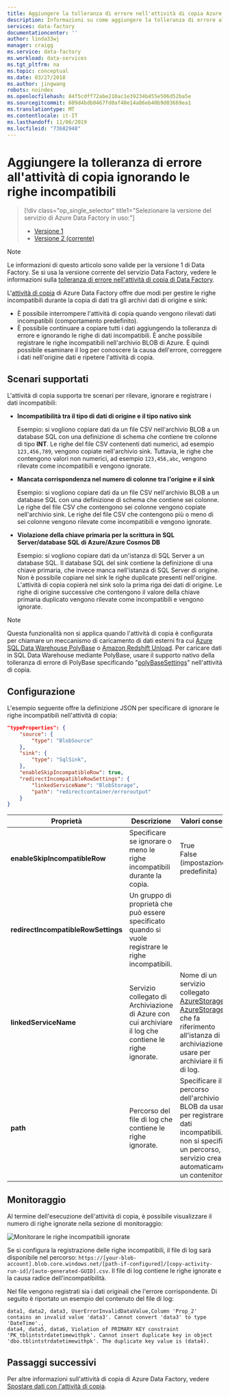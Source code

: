 ```yaml
---
title: Aggiungere la tolleranza di errore nell'attività di copia Azure Data Factory ignorando le righe incompatibili
description: Informazioni su come aggiungere la tolleranza di errore all'attività di copia di Azure Data Factory ignorando le righe incompatibili
services: data-factory
documentationcenter: ''
author: linda33wj
manager: craigg
ms.service: data-factory
ms.workload: data-services
ms.tgt_pltfrm: na
ms.topic: conceptual
ms.date: 03/27/2018
ms.author: jingwang
robots: noindex
ms.openlocfilehash: 84f5cdff72abe210ac1e39234b455e506d52ba5e
ms.sourcegitcommit: 609d4bdb0467fd0af40e14a86eb40b9d03669ea1
ms.translationtype: MT
ms.contentlocale: it-IT
ms.lasthandoff: 11/06/2019
ms.locfileid: "73682948"
---
```

# <a name="add-fault-tolerance-in-copy-activity-by-skipping-incompatible-rows"></a>Aggiungere la tolleranza di errore all'attività di copia ignorando le righe incompatibili

> [!div class="op_single_selector" title1="Selezionare la versione del servizio di Azure Data Factory in uso:"]
> * [Versione 1](data-factory-copy-activity-fault-tolerance.md)
> * [Versione 2 (corrente)](../copy-activity-fault-tolerance.md)

> [!NOTE]
> Le informazioni di questo articolo sono valide per la versione 1 di Data Factory. Se si usa la versione corrente del servizio Data Factory, vedere le informazioni sulla [tolleranza di errore nell'attività di copia di Data Factory](../copy-activity-fault-tolerance.md).

L'[attività di copia](data-factory-data-movement-activities.md) di Azure Data Factory offre due modi per gestire le righe incompatibili durante la copia di dati tra gli archivi dati di origine e sink:

- È possibile interrompere l'attività di copia quando vengono rilevati dati incompatibili (comportamento predefinito).
- È possibile continuare a copiare tutti i dati aggiungendo la tolleranza di errore e ignorando le righe di dati incompatibili. È anche possibile registrare le righe incompatibili nell'archivio BLOB di Azure. È quindi possibile esaminare il log per conoscere la causa dell'errore, correggere i dati nell'origine dati e ripetere l'attività di copia.

## <a name="supported-scenarios"></a>Scenari supportati
L'attività di copia supporta tre scenari per rilevare, ignorare e registrare i dati incompatibili:

- **Incompatibilità tra il tipo di dati di origine e il tipo nativo sink**

    Esempio: si vogliono copiare dati da un file CSV nell'archivio BLOB a un database SQL con una definizione di schema che contiene tre colonne di tipo **INT**. Le righe del file CSV contenenti dati numerici, ad esempio `123,456,789`, vengono copiate nell'archivio sink. Tuttavia, le righe che contengono valori non numerici, ad esempio `123,456,abc`, vengono rilevate come incompatibili e vengono ignorate.

- **Mancata corrispondenza nel numero di colonne tra l'origine e il sink**

    Esempio: si vogliono copiare dati da un file CSV nell'archivio BLOB a un database SQL con una definizione di schema che contiene sei colonne. Le righe del file CSV che contengono sei colonne vengono copiate nell'archivio sink. Le righe del file CSV che contengono più o meno di sei colonne vengono rilevate come incompatibili e vengono ignorate.

- **Violazione della chiave primaria per la scrittura in SQL Server/database SQL di Azure/Azure Cosmos DB**

    Esempio: si vogliono copiare dati da un'istanza di SQL Server a un database SQL. Il database SQL del sink contiene la definizione di una chiave primaria, che invece manca nell'istanza di SQL Server di origine. Non è possibile copiare nel sink le righe duplicate presenti nell'origine. L'attività di copia copierà nel sink solo la prima riga dei dati di origine. Le righe di origine successive che contengono il valore della chiave primaria duplicato vengono rilevate come incompatibili e vengono ignorate.

>[!NOTE]
>Questa funzionalità non si applica quando l'attività di copia è configurata per chiamare un meccanismo di caricamento di dati esterni fra cui [Azure SQL Data Warehouse PolyBase](data-factory-azure-sql-data-warehouse-connector.md#use-polybase-to-load-data-into-azure-sql-data-warehouse) o [Amazon Redshift Unload](data-factory-amazon-redshift-connector.md#use-unload-to-copy-data-from-amazon-redshift). Per caricare dati in SQL Data Warehouse mediante PolyBase, usare il supporto nativo della tolleranza di errore di PolyBase specificando "[polyBaseSettings](data-factory-azure-sql-data-warehouse-connector.md#sqldwsink)" nell'attività di copia.

## <a name="configuration"></a>Configurazione
L'esempio seguente offre la definizione JSON per specificare di ignorare le righe incompatibili nell'attività di copia:

```json
"typeProperties": {
    "source": {
        "type": "BlobSource"
    },
    "sink": {
        "type": "SqlSink",
    },
    "enableSkipIncompatibleRow": true,
    "redirectIncompatibleRowSettings": {
        "linkedServiceName": "BlobStorage",
        "path": "redirectcontainer/erroroutput"
    }
}
```

| Proprietà | Descrizione | Valori consentiti | Obbligatorio |
| --- | --- | --- | --- |
| **enableSkipIncompatibleRow** | Specificare se ignorare o meno le righe incompatibili durante la copia. | True<br/>False (impostazione predefinita) | No |
| **redirectIncompatibleRowSettings** | Un gruppo di proprietà che può essere specificato quando si vuole registrare le righe incompatibili. | &nbsp; | No |
| **linkedServiceName** | Servizio collegato di Archiviazione di Azure con cui archiviare il log che contiene le righe ignorate. | Nome di un servizio collegato [AzureStorage](data-factory-azure-blob-connector.md#azure-storage-linked-service) o [AzureStorageSas](data-factory-azure-blob-connector.md#azure-storage-sas-linked-service) che fa riferimento all'istanza di archiviazione da usare per archiviare il file di log. | No |
| **path** | Percorso del file di log che contiene le righe ignorate. | Specificare il percorso dell'archivio BLOB da usare per registrare i dati incompatibili. Se non si specifica un percorso, il servizio crea automaticamente un contenitore. | No |

## <a name="monitoring"></a>Monitoraggio
Al termine dell'esecuzione dell'attività di copia, è possibile visualizzare il numero di righe ignorate nella sezione di monitoraggio:

![Monitorare le righe incompatibili ignorate](./media/data-factory-copy-activity-fault-tolerance/skip-incompatible-rows-monitoring.png)

Se si configura la registrazione delle righe incompatibili, il file di log sarà disponibile nel percorso: `https://[your-blob-account].blob.core.windows.net/[path-if-configured]/[copy-activity-run-id]/[auto-generated-GUID].csv`. Il file di log contiene le righe ignorate e la causa radice dell'incompatibilità.

Nel file vengono registrati sia i dati originali che l'errore corrispondente. Di seguito è riportato un esempio del contenuto del file di log:
```
data1, data2, data3, UserErrorInvalidDataValue,Column 'Prop_2' contains an invalid value 'data3'. Cannot convert 'data3' to type 'DateTime'.,
data4, data5, data6, Violation of PRIMARY KEY constraint 'PK_tblintstrdatetimewithpk'. Cannot insert duplicate key in object 'dbo.tblintstrdatetimewithpk'. The duplicate key value is (data4).
```

## <a name="next-steps"></a>Passaggi successivi
Per altre informazioni sull'attività di copia di Azure Data Factory, vedere [Spostare dati con l'attività di copia](data-factory-data-movement-activities.md).
